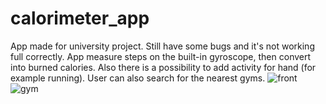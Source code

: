 # calorimeter_app
App made for university project. Still have some bugs and it's not working full correctly. App measure steps on the built-in gyroscope, then convert into burned calories. Also there is a possibility to add activity for hand (for example running). User can also search for the nearest gyms.
![front](https://user-images.githubusercontent.com/100359375/226121528-97fc9a1d-bb6f-4b36-b155-a6fb3ae9d2e5.png)
![gym](https://user-images.githubusercontent.com/100359375/226121535-ca9ba400-afd7-49df-8f5b-330de04024c4.png)
